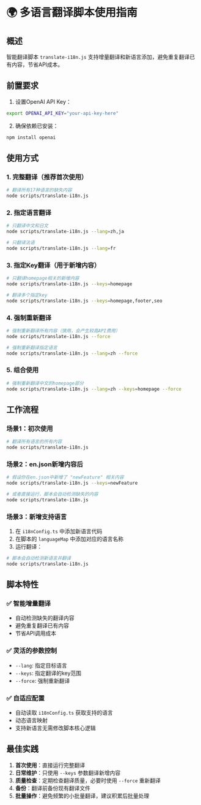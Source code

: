 # 🌍 多语言翻译脚本使用指南

## 概述
智能翻译脚本 `translate-i18n.js` 支持增量翻译和新语言添加，避免重复翻译已有内容，节省API成本。

## 前置要求
1. 设置OpenAI API Key：
```bash
export OPENAI_API_KEY="your-api-key-here"
```

2. 确保依赖已安装：
```bash
npm install openai
```

## 使用方式

### 1. 完整翻译（推荐首次使用）
```bash
# 翻译所有17种语言的缺失内容
node scripts/translate-i18n.js
```

### 2. 指定语言翻译
```bash
# 只翻译中文和日文
node scripts/translate-i18n.js --lang=zh,ja

# 只翻译法语
node scripts/translate-i18n.js --lang=fr
```

### 3. 指定Key翻译（用于新增内容）
```bash
# 只翻译homepage相关的新增内容
node scripts/translate-i18n.js --keys=homepage

# 翻译多个指定key
node scripts/translate-i18n.js --keys=homepage,footer,seo
```

### 4. 强制重新翻译
```bash
# 强制重新翻译所有内容（慎用，会产生较高API费用）
node scripts/translate-i18n.js --force

# 强制重新翻译指定语言
node scripts/translate-i18n.js --lang=zh --force
```

### 5. 组合使用
```bash
# 强制重新翻译中文的homepage部分
node scripts/translate-i18n.js --lang=zh --keys=homepage --force
```

## 工作流程

### 场景1：初次使用
```bash
# 翻译所有语言的所有内容
node scripts/translate-i18n.js
```

### 场景2：en.json新增内容后
```bash
# 假设你在en.json中新增了 "newFeature" 相关内容
node scripts/translate-i18n.js --keys=newFeature

# 或者直接运行，脚本会自动检测缺失的内容
node scripts/translate-i18n.js
```

### 场景3：新增支持语言
1. 在 `i18nConfig.ts` 中添加新语言代码
2. 在脚本的 `languageMap` 中添加对应的语言名称
3. 运行翻译：
```bash
# 脚本会自动检测新语言并翻译
node scripts/translate-i18n.js
```

## 脚本特性

### ✅ 智能增量翻译
- 自动检测缺失的翻译内容
- 避免重复翻译已有内容
- 节省API调用成本

### ✅ 灵活的参数控制
- `--lang`: 指定目标语言
- `--keys`: 指定翻译的key范围
- `--force`: 强制重新翻译

### ✅ 自适应配置
- 自动读取 `i18nConfig.ts` 获取支持的语言
- 动态语言映射
- 支持新语言无需修改脚本核心逻辑

## 最佳实践

1. **首次使用**：直接运行完整翻译
2. **日常维护**：只使用 `--keys` 参数翻译新增内容
3. **质量检查**：定期检查翻译质量，必要时使用 `--force` 重新翻译
4. **备份**：翻译前备份现有翻译文件
5. **批量操作**：避免频繁的小批量翻译，建议积累后批量处理